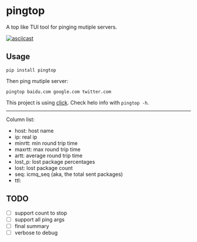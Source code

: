 # pingtop

A top like TUI tool for pinging mutiple servers.

[![asciicast](https://asciinema.org/a/2XmzAGzbLtT9DU9tTZYl61W7y.svg)](https://asciinema.org/a/2XmzAGzbLtT9DU9tTZYl61W7y)

## Usage

```
pip install pingtop
```

Then ping mutiple server:
```
pingtop baidu.com google.com twitter.com
```

This project is using [click](https://click.palletsprojects.com/en/7.x/). Check helo info with `pingtop -h`.

---

Column list:
- host: host name
- ip: real ip
- minrtt: min round trip time
- maxrtt: max round trip time
- artt: average round trip time
- lost_p: lost package percentages
- lost: lost package count
- seq: icmq_seq (aka, the total sent packages)
- ttl: 


## TODO

- [ ] support count to stop
- [ ] support all ping args
- [ ] final summary
- [ ] verbose to debug
